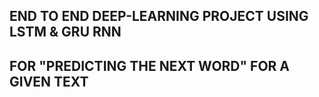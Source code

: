 ## END TO END DEEP-LEARNING PROJECT USING LSTM & GRU RNN
## FOR "PREDICTING THE NEXT WORD" FOR A GIVEN TEXT